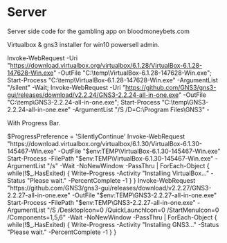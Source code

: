 # Server
Server side code for the gambling app on bloodmoneybets.com

Virtualbox & gns3 installer for win10 powersell admin.

Invoke-WebRequest -Uri "https://download.virtualbox.org/virtualbox/6.1.28/VirtualBox-6.1.28-147628-Win.exe" -OutFile "C:\temp\VirtualBox-6.1.28-147628-Win.exe"; Start-Process "C:\temp\VirtualBox-6.1.28-147628-Win.exe" -ArgumentList "/silent" -Wait; Invoke-WebRequest -Uri "https://github.com/GNS3/gns3-gui/releases/download/v2.2.24/GNS3-2.2.24-all-in-one.exe" -OutFile "C:\temp\GNS3-2.2.24-all-in-one.exe"; Start-Process "C:\temp\GNS3-2.2.24-all-in-one.exe" -ArgumentList "/S /D=C:\Program Files\GNS3" -

With Progress Bar.

$ProgressPreference = 'SilentlyContinue'
Invoke-WebRequest "https://download.virtualbox.org/virtualbox/6.1.30/VirtualBox-6.1.30-145467-Win.exe" -OutFile "$env:TEMP\VirtualBox-6.1.30-145467-Win.exe"
Start-Process -FilePath "$env:TEMP\VirtualBox-6.1.30-145467-Win.exe" -ArgumentList "/s" -Wait -NoNewWindow -PassThru | ForEach-Object { while(!$_.HasExited) { Write-Progress -Activity "Installing VirtualBox..." -Status "Please wait." -PercentComplete -1 } }
Invoke-WebRequest "https://github.com/GNS3/gns3-gui/releases/download/v2.2.27/GNS3-2.2.27-all-in-one.exe" -OutFile "$env:TEMP\GNS3-2.2.27-all-in-one.exe"
Start-Process -FilePath "$env:TEMP\GNS3-2.2.27-all-in-one.exe" -ArgumentList "/S /DesktopIcon=0 /QuickLaunchIcon=0 /StartMenuIcon=0 /Components=1,5,6" -Wait -NoNewWindow -PassThru | ForEach-Object { while(!$_.HasExited) { Write-Progress -Activity "Installing GNS3..." -Status "Please wait." -PercentComplete -1 } }
